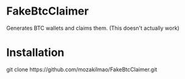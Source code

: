 # FakeBtcClaimer
Generates BTC wallets and claims them. (This doesn't actually work)

<html>
  <body>
    <h1>Installation</h1>
    <p>git clone https://github.com/mozakilmao/FakeBtcClaimer.git</p>
  </body>
</html>
